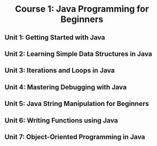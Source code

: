 <h1 align='center'> Course 1: Java Programming for Beginners </h1> 

## Unit 1: Getting Started with Java
## Unit 2: Learning Simple Data Structures in Java
## Unit 3: Iterations and Loops in Java
## Unit 4: Mastering Debugging with Java
## Unit 5: Java String Manipulation for Beginners
## Unit 6: Writing Functions using Java
## Unit 7: Object-Oriented Programming in Java
